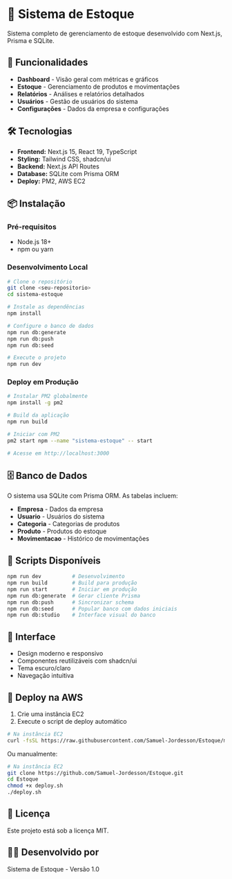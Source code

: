 # 🏪 Sistema de Estoque

Sistema completo de gerenciamento de estoque desenvolvido com Next.js, Prisma e SQLite.

## 🚀 Funcionalidades

- **Dashboard** - Visão geral com métricas e gráficos
- **Estoque** - Gerenciamento de produtos e movimentações
- **Relatórios** - Análises e relatórios detalhados
- **Usuários** - Gestão de usuários do sistema
- **Configurações** - Dados da empresa e configurações

## 🛠️ Tecnologias

- **Frontend:** Next.js 15, React 19, TypeScript
- **Styling:** Tailwind CSS, shadcn/ui
- **Backend:** Next.js API Routes
- **Database:** SQLite com Prisma ORM
- **Deploy:** PM2, AWS EC2

## 📦 Instalação

### Pré-requisitos
- Node.js 18+
- npm ou yarn

### Desenvolvimento Local

```bash
# Clone o repositório
git clone <seu-repositorio>
cd sistema-estoque

# Instale as dependências
npm install

# Configure o banco de dados
npm run db:generate
npm run db:push
npm run db:seed

# Execute o projeto
npm run dev
```

### Deploy em Produção

```bash
# Instalar PM2 globalmente
npm install -g pm2

# Build da aplicação
npm run build

# Iniciar com PM2
pm2 start npm --name "sistema-estoque" -- start

# Acesse em http://localhost:3000
```

## 🗄️ Banco de Dados

O sistema usa SQLite com Prisma ORM. As tabelas incluem:

- **Empresa** - Dados da empresa
- **Usuario** - Usuários do sistema
- **Categoria** - Categorias de produtos
- **Produto** - Produtos do estoque
- **Movimentacao** - Histórico de movimentações

## 🔧 Scripts Disponíveis

```bash
npm run dev          # Desenvolvimento
npm run build        # Build para produção
npm run start        # Iniciar em produção
npm run db:generate  # Gerar cliente Prisma
npm run db:push      # Sincronizar schema
npm run db:seed      # Popular banco com dados iniciais
npm run db:studio    # Interface visual do banco
```

## 📱 Interface

- Design moderno e responsivo
- Componentes reutilizáveis com shadcn/ui
- Tema escuro/claro
- Navegação intuitiva

## 🚀 Deploy na AWS

1. Crie uma instância EC2
2. Execute o script de deploy automático

```bash
# Na instância EC2
curl -fsSL https://raw.githubusercontent.com/Samuel-Jordesson/Estoque/master/deploy.sh | bash
```

Ou manualmente:

```bash
# Na instância EC2
git clone https://github.com/Samuel-Jordesson/Estoque.git
cd Estoque
chmod +x deploy.sh
./deploy.sh
```

## 📄 Licença

Este projeto está sob a licença MIT.

## 👨‍💻 Desenvolvido por

Sistema de Estoque - Versão 1.0